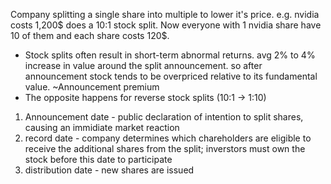 Company splitting a single share into multiple to lower it's price. e.g. nvidia costs 1,200$ does a 10:1 stock split. Now everyone with 1 nvidia share have 10 of them and each share costs 120$.

- Stock splits often result in short-term abnormal returns. avg 2% to 4% increase in value around the split announcement. so after announcement stock tends to be overpriced relative to its fundamental value. ~Announcement premium
- The opposite happens for reverse stock splits (10:1 -> 1:10)

1. Announcement date - public declaration of intention to split shares, causing an immidiate market reaction
2. record date - company determines which chareholders are eligible to receive the additional shares from the split; inverstors must own the stock before this date to participate
3. distribution date - new shares are issued
